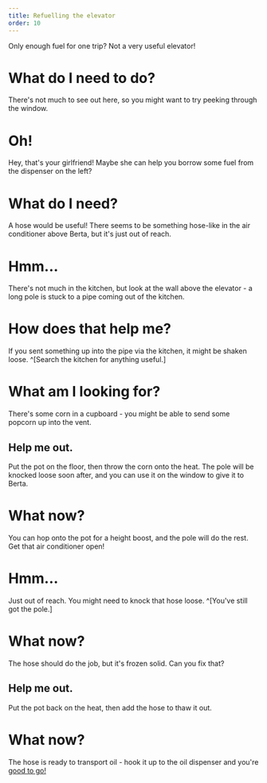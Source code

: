 ```yaml
---
title: Refuelling the elevator
order: 10
---
```


Only enough fuel for one trip? Not a very useful elevator!

# What do I need to do?
There's not much to see out here, so you might want to try peeking through the window.

# Oh!
Hey, that's your girlfriend! Maybe she can help you borrow some fuel from the dispenser on the left?

# What do I need?
A hose would be useful! There seems to be something hose-like in the air conditioner above Berta, but it's just out of reach.

# Hmm...
There's not much in the kitchen, but look at the wall above the elevator - a long pole is stuck to a pipe coming out of the kitchen.

# How does that help me?
If you sent something up into the pipe via the kitchen, it might be shaken loose. ^[Search the kitchen for anything useful.]

# What am I looking for?
There's some corn in a cupboard - you might be able to send some popcorn up into the vent.

## Help me out.
Put the pot on the floor, then throw the corn onto the heat. The pole will be knocked loose soon after, and you can use it on the window to give it to Berta.

# What now?
You can hop onto the pot for a height boost, and the pole will do the rest. Get that air conditioner open!

# Hmm...
Just out of reach. You might need to knock that hose loose. ^[You've still got the pole.]

# What now?
The hose should do the job, but it's frozen solid. Can you fix that?

## Help me out.
Put the pot back on the heat, then add the hose to thaw it out. 

# What now?
The hose is ready to transport oil - hook it up to the oil dispenser and you're [good to go!](fixlift)
